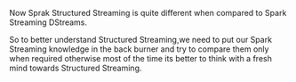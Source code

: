 Now Sprak Structured Streaming is quite different when compared to Spark Streaming DStreams.

So to better understand Structured Streaming,we need to put our Spark Streaming knowledge in the back burner and try to compare them only when required otherwise most of the time its better to think with a fresh mind towards Structured Streaming.

